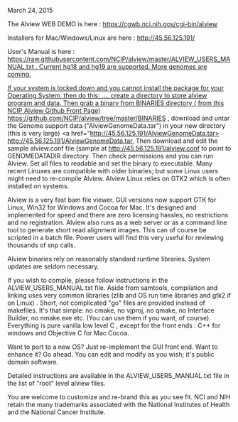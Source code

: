 
March 24, 2015  

<p>The Alview WEB DEMO is here : <a href="https://cgwb.nci.nih.gov/cgi-bin/alview">https://cgwb.nci.nih.gov/cgi-bin/alview</a></p>
<p>Installers for Mac/Windows/Linux are here : <a href="http://45.56.125.191/">http://45.56.125.191/</a></p>
<p>User's Manual is here : <a href="https://raw.githubusercontent.com/NCIP/alview/master/ALVIEW_USERS_MANUAL.txt">
 https://raw.githubusercontent.com/NCIP/alview/master/ALVIEW_USERS_MANUAL.txt .
Current hg18 and hg19 are supported.  More genomes are coming.

If your system is locked down and you cannot install the package for your Operating System, then do this: .... create a directory to store alview program and data.  Then grab a binary from BINARIES directory ( from this NCIP Alview Github Front Page)  <a href="https://github.com/NCIP/alview/tree/master/BINARIES">  https://github.com/NCIP/alview/tree/master/BINARIES </a> , download and untar the Genome support data ("AlviewGenomeData.tar") in your new directory (this is very large) <a href="http://45.56.125.191/AlviewGenomeData.tar> http://45.56.125.191/AlviewGenomeData.tar</a>, Then download and edit the sample alview.conf file (sample at <a href="http://45.56.125.191/alview.conf"> http://45.56.125.191/alview.conf </a> to point to GENOMEDATADIR directory.
Then check permissions and you can run Alview.  Set all files to readable and set the binary to executable.   Many recent Linuxes are compatible with older binaries; but some Linux users might need to re-compile Alview.  Alview Linux relies on GTK2 which is often installed on systems.

Alview is a very fast bam file viewer.  GUI versions now support GTK for Linux, Win32 for Windows and Cocoa for Mac.  It's designed and implemented for speed and there are zero licensing hassles, no restrictions and no registration.   Alview also runs as a web server or as a command line tool to generate short read alignment images. This can of course be scripted in a batch file.  Power users will find this very useful for reviewing thousands of snp calls.
 
Alview  binaries rely on reasonably standard runtime libraries.  System updates are seldom necessary.

If you wish to compile, please follow instructions in the ALVIEW_USERS_MANUAL.txt file. 
Aside from samtools, compilation and linking uses very common libraries (zlib and OS run time libraries and gtk2 if on Linux) .
Short, not complicated "go" files are provided instead of makefiles.  It's that simple: no cmake, 
no vjproj, no qmake, no Interface Builder, no nmake.exe etc. (You can use them if you want, of course).
Everything is pure vanilla low level C , except for the front ends : C++ for windows and Objective C for Mac Cocoa.

Want to port to a new OS?  Just re-implement the GUI front end.  Want to enhance it?  Go ahead.  You can edit and modify as you wish; it's public domain software.

<p>Detailed instructions are available in the ALVIEW_USERS_MANUAL.txt file in the list of "root" level alview files.</p>

You are welcome to customize and re-brand this as you see fit. NCI and NIH retain the many trademarks associated with the National Institutes of Health and the National Cancer Institute.</p>

